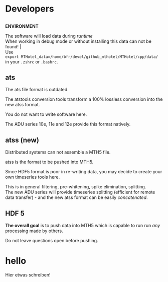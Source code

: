 # Developers

##

**ENVIRONMENT**

The software will load data during *runtime* <br>
When working in debug mode or without installing this data can not be found! |<br>
Use <br> `export MTHotel_data=/home/bfr/devel/github_mthotel/MTHotel/cpp/data/` <br> in your `.zshrc` or `.bashrc`.

## ats

The ats file format is outdated.

The atstools conversion tools transform a 100% lossless conversion into the new atss format.

You do not want to write software here.

The ADU series 10e, 11e and 12e provide this format natively.

## atss (new)

Distributed systems can not assemble a MTH5 file.

atss is the format to be pushed into MTH5.

Since HDF5 format is poor in re-writing data, you may decide to create your own timeseries tools here.

This is in general filtering, pre-whitening, spike elimination, splitting. <br>
The new ADU series will provide timeseries splitting (efficient for remote data transfer) - and the new atss format can be easily *concatenated*. 

## HDF 5

**The overall goal** is to push data into MTH5 which is capable to run run *any* processing made by others.

Do not leave questions open before pushing.

# hello

Hier etwas schreiben!